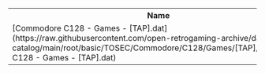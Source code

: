 <table>
<tr><th>Name</th><th>Size</th></tr>
<tr><td>
[Commodore C128 - Games - [TAP].dat](https://raw.githubusercontent.com/open-retrogaming-archive/dat-catalog/main/root/basic/TOSEC/Commodore/C128/Games/[TAP]/Commodore C128 - Games - [TAP].dat)
</td><td>828</td></tr>
</table>
